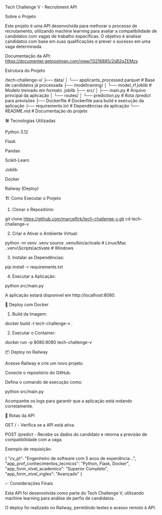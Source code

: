 Tech Challenge V - Recruitment API

Sobre o Projeto

Este projeto é uma API desenvolvida para melhorar o processo de recrutamento, utilizando machine learning para avaliar a compatibilidade de candidatos com vagas de trabalho específicas. O objetivo é analisar candidatos com base em suas qualificações e prever o sucesso em uma vaga determinada.

Documentação da API: https://documenter.getpostman.com/view/13216885/2sB2qZEMzs

Estrutura do Projeto

/tech-challenge-v/
├── data/
│   └── applicants_processed.parquet      # Base de candidatos já processada
├── modeltraining/
│   └── model_rf.joblib                   # Modelo treinado em formato .joblib
├── src/
│   ├── main.py                          # Arquivo principal da aplicação
│   └── routes/
│       └── prediction.py                # Rota /predict para previsões
├── Dockerfile                           # Dockerfile para build e execução da aplicação
├── requirements.txt                    # Dependências da aplicação
└── README.md                           # Documentação do projeto

🛠️ Tecnologias Utilizadas

Python 3.12

Flask

Pandas

Scikit-Learn

Joblib

Docker

Railway (Deploy)

🏗️ Como Executar o Projeto

1. Clonar o Repositório:

git clone https://github.com/marcelfirk/tech-challenge-v.git
cd tech-challenge-v

2. Criar e Ativar o Ambiente Virtual:

python -m venv .venv
source .venv/bin/activate  # Linux/Mac
.\.venv\Scripts\activate  # Windows

3. Instalar as Dependências:

pip install -r requirements.txt

4. Executar a Aplicação:

python src/main.py

A aplicação estará disponível em http://localhost:8080.

🐳 Deploy com Docker

1. Build da Imagem:

docker build -t tech-challenge-v .

2. Executar o Container:

docker run -p 8080:8080 tech-challenge-v

📦 Deploy no Railway

Acesse Railway e crie um novo projeto.

Conecte o repositório do GitHub.

Defina o comando de execução como:

python src/main.py

Acompanhe os logs para garantir que a aplicação está rodando corretamente.

📌 Rotas da API

GET / - Verifica se a API está ativa.

POST /predict - Recebe os dados do candidato e retorna a previsão de compatibilidade com a vaga.

Exemplo de requisição:

{
    "cv_pt": "Engenheiro de software com 5 anos de experiência...",
    "app_prof_conhecimentos_tecnicos": "Python, Flask, Docker",
    "app_form_nivel_academico": "Superior Completo",
    "app_form_nivel_ingles": "Avançado"
}

✅ Considerações Finais

Esta API foi desenvolvida como parte do Tech Challenge V, utilizando machine learning para análise de perfis de candidatos.

O deploy foi realizado no Railway, permitindo testes e acesso remoto à API.

